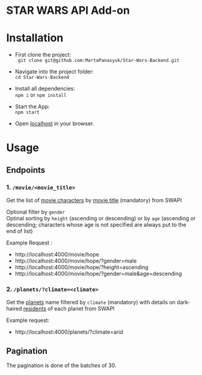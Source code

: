 # STAR WARS API Add-on

# Installation

- First clone the project:  
  ` git clone git@github.com:MartaPanasyuk/Star-Wars-Backend.git`

- Navigate into the project folder:  
  `cd Star-Wars-Backend`

- Install all dependencies:  
  `npm i` or `npm install`

- Start the App:  
  `npm start`

- Open [localhost](http://localhost:4000) in your browser.

# Usage

## Endpoints

### 1. `/movie/<movie_title>`

Get the list of [movie characters](https://swapi.dev/documentation#people) by [movie title](https://swapi.dev/documentation#films) (mandatory) from SWAPI

Optional filter by `gender`  
Optinal sorting by `height` (ascending or descending) or by `age` (ascending or descending; characters whose age is not specified are always put to the end of list)

Example Request :

- http://localhost:4000/movie/hope
- http://localhost:4000/movie/hope/?gender=male
- http://localhost:4000/movie/hope/?height=ascending
- http://localhost:4000/movie/hope/?gender=male&age=descending

### 2. `/planets/?climate=<climate>`

Get the [planets](https://swapi.dev/documentation#planets) name filtered by `climate` (mandatory) with details on dark-haired [residents](https://swapi.dev/documentation#people) of each planet from SWAPI

Example request:

- http://localhost:4000/planets/?climate=arid

## Pagination

The pagination is done of the batches of 30.
